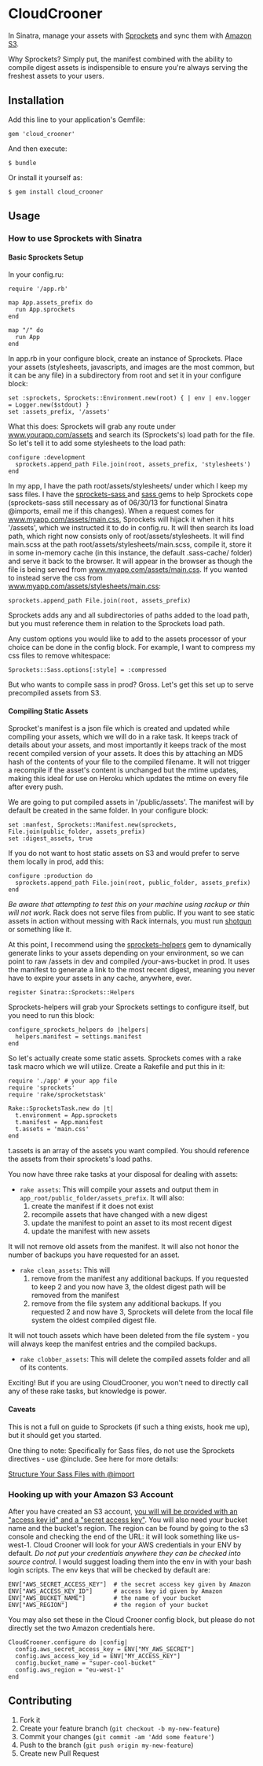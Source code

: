 # CloudCrooner

In Sinatra, manage your assets with [Sprockets](https://github.com/sstephenson/sprockets) and sync them with [Amazon S3](http://aws.amazon.com/s3/).

Why Sprockets? Simply put, the manifest combined with the ability to compile digest assets is indispensible to ensure you're always serving the freshest assets to your users. 

## Installation

Add this line to your application's Gemfile:

    gem 'cloud_crooner'

And then execute:

    $ bundle

Or install it yourself as:

    $ gem install cloud_crooner

## Usage

### How to use Sprockets with Sinatra

#### Basic Sprockets Setup

In your config.ru:
    
    require '/app.rb'

    map App.assets_prefix do 
      run App.sprockets
    end

    map "/" do
      run App
    end

In app.rb in your configure block, create an instance of Sprockets. Place your assets (stylesheets, javascripts, and images are the most common, but it can be any file) in a subdirectory from root and set it in your configure block:
    
    set :sprockets, Sprockets::Environment.new(root) { | env | env.logger = Logger.new($stdout) }
    set :assets_prefix, '/assets'

What this does: Sprockets will grab any route under www.yourapp.com/assets and search its (Sprockets's) load path for the file. So let's tell it to add some stylesheets to the load path:

    configure :development
      sprockets.append_path File.join(root, assets_prefix, 'stylesheets')
    end

In my app, I have the path root/assets/stylesheets/ under which I keep my sass files. I have the [ sprockets-sass ](https://github.com/petebrowne/sprockets-sass) and [ sass ](https://github.com/nex3/sass)  gems to help Sprockets cope (sprockets-sass still necessary as of 06/30/13 for functional Sinatra @imports, email me if this changes). When a request comes for www.myapp.com/assets/main.css, Sprockets will hijack it when it hits '/assets', which we instructed it to do in config.ru. It will then search its load path, which right now consists only of root/assets/stylesheets. It will find main.scss at the path root/assets/stylesheets/main.scss, compile it, store it in some in-memory cache (in this instance, the default .sass-cache/ folder) and serve it back to the browser. It will appear in the browser as though the file is being served from www.myapp.com/assets/main.css.  If you wanted to instead serve the css from www.myapp.com/assets/stylesheets/main.css:

    sprockets.append_path File.join(root, assets_prefix)

Sprockets adds any and all subdirectories of paths added to the load path, but you must reference them in relation to the Sprockets load path.

Any custom options you would like to add to the assets processor of your choice can be done in the config block. For example, I want to compress my css files to remove whitespace:

    Sprockets::Sass.options[:style] = :compressed

But who wants to compile sass in prod? Gross. Let's get this set up to serve precompiled assets from S3. 

#### Compiling Static Assets

Sprocket's manifest is a json file which is created and updated while compiling your assets, which we will do in a rake task. It keeps track of details about your assets, and most importantly it keeps track of the most recent compiled version of your assets. It does this by attaching an MD5 hash of the contents of your file to the compiled filename. It will not trigger a recompile if the asset's content is unchanged but the mtime updates, making this ideal for use on Heroku which updates the mtime on every file after every push. 

We are going to put compiled assets in '/public/assets'. The manifest will by default be created in the same folder. In your configure block:
    
    set :manfest, Sprockets::Manifest.new(sprockets, File.join(public_folder, assets_prefix)
    set :digest_assets, true

If you do not want to host static assets on S3 and would prefer to serve them locally in prod, add this:

    configure :production do
      sprockets.append_path File.join(root, public_folder, assets_prefix)
    end

_Be aware that attempting to test this on your machine using rackup or thin will not work_. Rack does not serve files from public. If you want to see static assets in action without messing with Rack internals, you must run [shotgun](https://github.com/rtomayko/shotgun) or something like it.

At this point, I recommend using the [sprockets-helpers]( https://github.com/petebrowne/sprockets-helpers ) gem to dynamically generate links to your assets depending on your environment, so we can point to raw /assets in dev and compiled /your-aws-bucket in prod. It uses the manifest to generate a link to the most recent digest, meaning you never have to expire your assets in any cache, anywhere, ever. 

    register Sinatra::Sprockets::Helpers

Sprockets-helpers will grab your Sprockets settings to configure itself, but you need to run this block:

    configure_sprockets_helpers do |helpers|
      helpers.manifest = settings.manifest
    end

So let's actually create some static assets. Sprockets comes with a rake task macro which we will utilize. Create a Rakefile and put this in it:

    require './app' # your app file
    require 'sprockets'
    require 'rake/sprocketstask'

    Rake::SprocketsTask.new do |t|
      t.environment = App.sprockets
      t.manifest = App.manifest
      t.assets = 'main.css'  
    end

t.assets is an array of the assets you want compiled. You should reference the assets from their sprockets's load paths.

You now have three rake tasks at your disposal for dealing with assets:

+ `rake assets`: This will compile your assets and output them in `app_root/public_folder/assets_prefix`. It will also:
  1. create the manifest if it does not exist
  2. recompile assets that have changed with a new digest
  3. update the manifest to point an asset to its most recent digest
  4. update the manifest with new assets

It will not remove old assets from the manifest. It will also not honor the number of backups you have requested for an asset.

+ `rake clean_assets`: This will
  1. remove from the manifest any additional backups. If you requested to keep 2 and you now have 3, the oldest digest path will be removed from the manifest
  2. remove from the file system any additional backups. If you requested 2 and now have 3, Sprockets will delete from the local file system the oldest compiled digest file.

It will not touch assets which have been deleted from the file system - you will always keep the manifest entries and the compiled backups.

+ `rake clobber_assets`: This will delete the compiled assets folder and all of its contents.

Exciting! But if you are using CloudCrooner, you won't need to directly call any of these rake tasks, but knowledge is power. 

#### Caveats

This is not a full on guide to Sprockets (if such a thing exists, hook me up), but it should get you started.

One thing to note: Specifically for Sass files, do not use the Sprockets directives - use @include. See here for more details:

[Structure Your Sass Files with @import](http://pivotallabs.com/structure-your-sass-files-with-import/)

### Hooking up with your Amazon S3 Account

After you have created an S3 account, [you will will be provided with an "access key id" and a "secret access key"](https://portal.aws.amazon.com/gp/aws/securityCredentials). You will also need your bucket name and the bucket's region. The region can be found by going to the s3 console and checking the end of the URL: it will look something like us-west-1. Cloud Crooner will look for your AWS credentials in your ENV by default. _Do not put your credentials anywhere they can be checked into source control._ I would suggest loading them into the env in with your bash login scripts. The env keys that will be checked by default are:

    ENV["AWS_SECRET_ACCESS_KEY"]  # the secret access key given by Amazon
    ENV["AWS_ACCESS_KEY_ID"]      # access key id given by Amazon 
    ENV["AWS_BUCKET_NAME"]        # the name of your bucket 
    ENV["AWS_REGION"]             # the region of your bucket

You may also set these in the Cloud Crooner config block, but please do not directly set the two Amazon credentials here.

    CloudCrooner.configure do |config|
      config.aws_secret_access_key = ENV["MY_AWS_SECRET"] 
      config.aws_access_key_id = ENV["MY_ACCESS_KEY"]
      config.bucket_name = "super-cool-bucket"
      config.aws_region = "eu-west-1"
    end

## Contributing

1. Fork it
2. Create your feature branch (`git checkout -b my-new-feature`)
3. Commit your changes (`git commit -am 'Add some feature'`)
4. Push to the branch (`git push origin my-new-feature`)
5. Create new Pull Request

